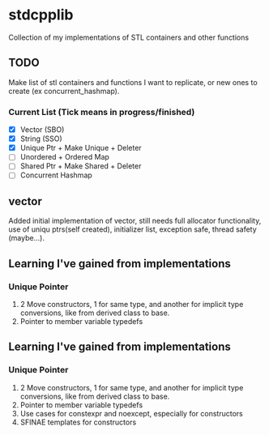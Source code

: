 # stdcpplib
Collection of my implementations of STL containers and other functions

## TODO
Make list of stl containers and functions I want to replicate, or new ones to create (ex concurrent_hashmap).


### Current List (Tick means in progress/finished)
- [X] Vector (SBO)
- [X] String (SSO)
- [X] Unique Ptr + Make Unique + Deleter
- [ ] Unordered + Ordered Map
- [ ] Shared Ptr + Make Shared + Deleter
- [ ] Concurrent Hashmap

## vector
Added initial implementation of vector, still needs full allocator functionality, use of uniqu ptrs(self created), initializer list, exception safe, thread safety (maybe...).

## Learning I've gained from implementations

### Unique Pointer
1. 2 Move constructors, 1 for same type, and another for implicit type conversions, like from derived class to base.
2. Pointer to member variable typedefs

## Learning I've gained from implementations

### Unique Pointer
1. 2 Move constructors, 1 for same type, and another for implicit type conversions, like from derived class to base.
2. Pointer to member variable typedefs
3. Use cases for constexpr and noexcept, especially for constructors
4. SFINAE templates for constructors

